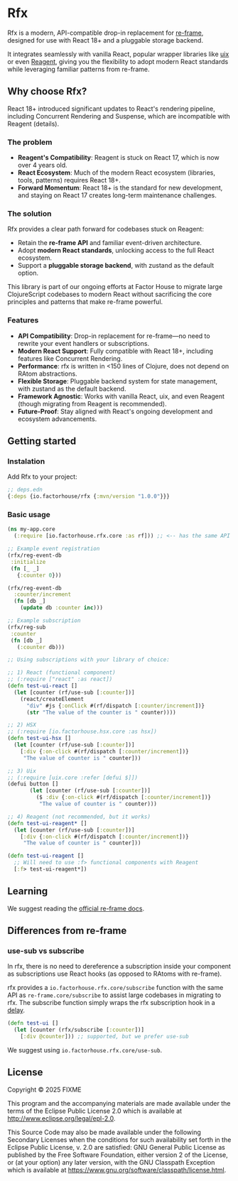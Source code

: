 # Rfx

Rfx is a modern, API-compatible drop-in replacement for [re-frame](https://github.com/day8/re-frame), designed for use with React 18+ and a pluggable storage backend.

It integrates seamlessly with vanilla React, popular wrapper libraries like [uix](https://github.com/pitch-io/uix) or even [Reagent](https://github.com/reagent-project/reagent), giving you the flexibility to adopt modern React standards while leveraging familiar patterns from re-frame.

## Why choose Rfx?

React 18+ introduced significant updates to React's rendering pipeline, including Concurrent Rendering and Suspense, which are incompatible with Reagent (details).

### The problem

* **Reagent's Compatibility**: Reagent is stuck on React 17, which is now over 4 years old.
* **React Ecosystem**: Much of the modern React ecosystem (libraries, tools, patterns) requires React 18+.
* **Forward Momentum**: React 18+ is the standard for new development, and staying on React 17 creates long-term maintenance challenges.

### The solution

Rfx provides a clear path forward for codebases stuck on Reagent:

* Retain the **re-frame API** and familiar event-driven architecture.
* Adopt **modern React standards**, unlocking access to the full React ecosystem.
* Support a **pluggable storage backend**, with zustand as the default option.

This library is part of our ongoing efforts at Factor House to migrate large ClojureScript codebases to modern React without sacrificing the core principles and patterns that make re-frame powerful.

### Features

* **API Compatibility**: Drop-in replacement for re-frame—no need to rewrite your event handlers or subscriptions.
* **Modern React Support**: Fully compatible with React 18+, including features like Concurrent Rendering.
* **Performance**: rfx is written in <150 lines of Clojure, does not depend on RAtom abstractions.
* **Flexible Storage**: Pluggable backend system for state management, with zustand as the default backend.
* **Framework Agnostic**: Works with vanilla React, uix, and even Reagent (though migrating from Reagent is recommended).
* **Future-Proof**: Stay aligned with React's ongoing development and ecosystem advancements.

## Getting started

### Instalation

Add Rfx to your project:

```clojure 
;; deps.edn
{:deps {io.factorhouse/rfx {:mvn/version "1.0.0"}}}
```

### Basic usage

```clojure 
(ns my-app.core
  (:require [io.factorhouse.rfx.core :as rf])) ;; <-- has the same API as re-frame.core

;; Example event registration
(rfx/reg-event-db
 :initialize
 (fn [_ _]
   {:counter 0}))

(rfx/reg-event-db 
  :counter/increment
  (fn [db _]
    (update db :counter inc)))

;; Example subscription
(rfx/reg-sub
 :counter
 (fn [db _]
   (:counter db)))

;; Using subscriptions with your library of choice:

;; 1) React (functional component)
;; (:require ["react" :as react])
(defn test-ui-react []
  (let [counter (rf/use-sub [:counter])]
    (react/createElement
      "div" #js {:onClick #(rf/dispatch [:counter/increment])}
      (str "The value of the counter is " counter))))

;; 2) HSX
;; (:require [io.factorhouse.hsx.core :as hsx])
(defn test-ui-hsx []
  (let [counter (rf/use-sub [:counter])]
    [:div {:on-click #(rf/dispatch [:counter/increment])}
     "The value of counter is " counter]))

;; 3) Uix
;; (:require [uix.core :refer [defui $]])
(defui button [] 
       (let [counter (rf/use-sub [:counter])]
         ($ :div {:on-click #(rf/dispatch [:counter/increment])}
          "The value of counter is " counter)))

;; 4) Reagent (not recommended, but it works)
(defn test-ui-reagent* []
  (let [counter (rf/use-sub [:counter])]
    [:div {:on-click #(rf/dispatch [:counter/increment])}
     "The value of counter is " counter]))

(defn test-ui-reagent []
  ;; Will need to use :f> functional components with Reagent
  [:f> test-ui-reagent*])
```

## Learning

We suggest reading the [official re-frame docs](https://github.com/day8/re-frame/tree/master/docs).

## Differences from re-frame

### use-sub vs subscribe

In rfx, there is no need to dereference a subscription inside your component as subscriptions use React hooks (as opposed to RAtoms with re-frame). 

rfx provides a `io.factorhouse.rfx.core/subscribe` function with the same API as `re-frame.core/subscribe` to assist large codebases in migrating to rfx. The subscribe function simply wraps the rfx subscription hook in a [delay](https://clojuredocs.org/clojure.core/delay).

```clojure 
(defn test-ui []
  (let [counter (rfx/subscribe [:counter])]
    [:div @counter])) ;; supported, but we prefer use-sub 
```

We suggest using `io.factorhouse.rfx.core/use-sub`.

## License

Copyright © 2025 FIXME

This program and the accompanying materials are made available under the
terms of the Eclipse Public License 2.0 which is available at
http://www.eclipse.org/legal/epl-2.0.

This Source Code may also be made available under the following Secondary
Licenses when the conditions for such availability set forth in the Eclipse
Public License, v. 2.0 are satisfied: GNU General Public License as published by
the Free Software Foundation, either version 2 of the License, or (at your
option) any later version, with the GNU Classpath Exception which is available
at https://www.gnu.org/software/classpath/license.html.
